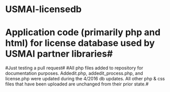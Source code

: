 # USMAI-licensedb #
# Application code (primarily php and html) for license database used by USMAI partner libraries#
#Just testing a pull request#
#All php files added to repository for documentation purposes. Addedit.php, addedit_process.php, and license.php were updated during the 4/2016 db updates. All other php & css files that have been uploaded are unchanged from their prior state.#

